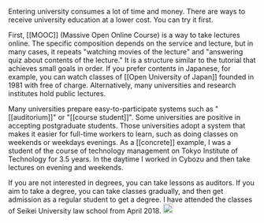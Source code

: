 
Entering university consumes a lot of time and money. There are ways to receive university education at a lower cost. You can try it first.

First, [[MOOC]] (Massive Open Online Course) is a way to take lectures online. The specific composition depends on the service and lecture, but in many cases, it repeats "watching movies of the lecture" and "answering quiz about contents of the lecture." It is a structure similar to the tutorial that achieves small goals in order.
If you prefer contents in Japanese, for example, you can watch classes of [[Open University of Japan]] founded in 1981 with free of charge. Alternatively, many universities and research institutes hold public lectures.

Many universities prepare easy-to-participate systems such as "[[auditorium]]" or "[[course student]]". Some universities are positive in accepting postgraduate students. Those universities adopt a system that makes it easier for full-time workers to learn, such as doing classes on weekends or weekdays evenings. As a [[concrete]] example, I was a student of the course of technology management on Tokyo Institute of Technology for 3.5 years. In the daytime I worked in Cybozu and then take lectures on evening and weekends.

If you are not interested in degrees, you can take lessons as auditors. If you aim to take a degree, you can take classes gradually, and then get admission as a regular student to get a degree. I have attended the classes of Seikei University law school from April 2018.
<img src='https://scrapbox.io/api/pages/nishio/en/icon' alt='en.icon' height="19.5"/>